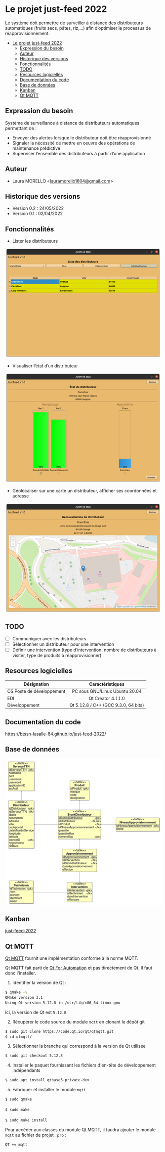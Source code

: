 # Le projet just-feed 2022

Le système doit permettre de surveiller à distance des distributeurs automatiques (fruits secs, pâtes, riz,...) afin d’optimiser le processus de réapprovisionnement.

- [Le projet just-feed 2022](#le-projet-just-feed-2022)
  - [Expression du besoin](#expression-du-besoin)
  - [Auteur](#auteur)
  - [Historique des versions](#historique-des-versions)
  - [Fonctionnalités](#fonctionnalités)
  - [TODO](#todo)
  - [Resources logicielles](#resources-logicielles)
  - [Documentation du code](#documentation-du-code)
  - [Base de données](#base-de-données)
  - [Kanban](#kanban)
  - [Qt MQTT](#qt-mqtt)

## Expression du besoin

Système de surveillance à distance de distributeurs automatiques permettant de :

- Envoyer des alertes lorsque le distributeur doit être réapprovisionné
- Signaler la nécessité de mettre en oeuvre des opérations de maintenance prédictive
- Superviser l’ensemble des distributeurs à partir d’une application

## Auteur

- Laura MORELLO <<lauramorello1604@gmail.com>>

## Historique des versions

- Version 0.2 : 24/05/2022
- Version 0.1 : 02/04/2022

## Fonctionnalités

- Lister les distributeurs

![](images/capture-liste-distributeurs.png)

- Visualiser l’état d’un distributeur

![](images/capture-etat-distributeur.png)

- Géolocaliser sur une carte un distributeur, afficher ses coordonnées et adresse

![](images/capture-localisation-distributeur.png)

## TODO

- [ ] Communiquer avec les distributeurs
- [ ] Sélectionner un distributeur pour une intervention
- [ ] Définir une intervention (type d’intervention, nombre de  distributeurs à visiter, type de produits à réapprovisionner)

## Resources logicielles

| Désignation  | Caractéristiques |
| ------------ |:----------------:|
| OS Poste de développement | PC sous GNU/Linux Ubuntu 20.04       |
| EDI                       | Qt Creator 4.11.0                    |
| Développement             | Qt 5.12.8 / C++ (GCC 9.3.0, 64 bits) |

## Documentation du code

https://btssn-lasalle-84.github.io/just-feed-2022/

## Base de données

![](images/bdd-just-feed-v0.2.png)


## Kanban

[just-feed-2022](https://github.com/btssn-lasalle-84/just-feed-2022/projects/1)

## Qt MQTT

[Qt MQTT](https://doc.qt.io/QtMQTT/index.html) fournit une implémentation conforme à la norme MQTT.

Qt MQTT fait parti de [Qt For Automation](http://doc.qt.io/QtForAutomation/qtautomation-overview.html) et pas directement de Qt. Il faut donc l'installer.

1. Identifier la version de Qt :

```sh
$ qmake -v
QMake version 3.1
Using Qt version 5.12.8 in /usr/lib/x86_64-linux-gnu
```

Ici, la version de Qt est `5.12.8`.

2. Récupérer le code source du module `mqtt` en clonant le dépôt git

```sh
$ sudo git clone https://code.qt.io/qt/qtmqtt.git
$ cd qtmqtt/
```

3. Sélectionner la branche qui correspond à la version de Qt utilisée

```sh
$ sudo git checkout 5.12.8
```

4. Installer le paquet fournissant les fichiers d'en-tête de développement indépendants 

```sh
$ sudo apt install qtbase5-private-dev
```

5. Fabriquer et installer le module `mqtt`

```sh
$ sudo qmake

$ sudo make

$ sudo make install
```

Pour accèder aux classes du module Qt MQTT, il faudra ajouter le module `mqtt` au fichier de projet `.pro` :

```
QT += mqtt
```
